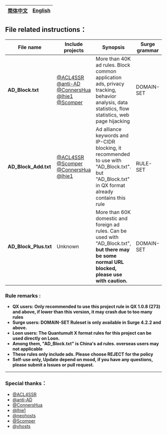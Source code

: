 | [简体中文](https://github.com/NobyDa/ND-AD/blob/master/README.md) | [English](https://github.com/NobyDa/ND-AD/blob/master/README_en_US.md) | 
| - | - |

## File related instructions：

| File name              | Include projects                               | Synopsis                          | Surge grammar |
| ---------------------- | -----------------------------------------------|-----------------------------------|---------------|
| **AD_Block.txt**       | [@ACL4SSR](https://github.com/ACL4SSR/ACL4SSR) [@anti-AD](https://github.com/privacy-protection-tools/anti-AD) [@ConnersHua](https://github.com/ConnersHua) [@lhie1](https://github.com/lhie1/Rules) [@Scomper](https://github.com/scomper) |More than 40K ad rules. Block common application ads, privacy tracking, behavior analysis, data statistics, flow statistics, web page hijacking                                                                                | DOMAIN-SET    |
| **AD_Block_Add.txt**   | [@ACL4SSR](https://github.com/ACL4SSR/ACL4SSR) [@Scomper](https://github.com/scomper) [@ConnersHua](https://github.com/ConnersHua) [@lhie1](https://github.com/lhie1/Rules)   |Ad alliance keywords and IP-CIDR blocking, it recommended to use with "AD_Block.txt".  but "AD_Block.txt" in QX format already contains this rule                       | RULE-SET      |
| **AD_Block_Plus.txt**  | Unknown                                        | More than 60K domestic and foreign ad rules. Can be used with "AD_Block.txt", **but there may be some normal URL blocked, please use with caution.**              | DOMAIN-SET    |

### Rule remarks :

* **QX users: Only recommended to use this project rule in QX 1.0.8 (273) and above, if lower than this version, it may crash due to too many rules**
* **Surge users: DOMAIN-SET Ruleset is only available in Surge 4.2.2 and above.**
* **Loon users: The Quantumult X format rules for this project can be used directly on Loon.**
* **Among them, "AD_Block.txt" is China's ad rules. overseas users may not applicable**
* **These rules only include ads. Please choose REJECT for the policy**
* **Self-use only, Update depend on mood, if you have any questions, please submit a Issues or pull request.**

---

### Special thanks：
* [@ACL4SSR](https://github.com/ACL4SSR/ACL4SSR)
* [@anti-AD](https://github.com/privacy-protection-tools/anti-AD)
* [@ConnersHua](https://github.com/ConnersHua)
* [@lhie1](https://github.com/lhie1/Rules)
* [@neohosts](https://github.com/neoFelhz/neohosts)
* [@Scomper](https://github.com/scomper)
* [@yhosts](https://github.com/vokins/yhosts)